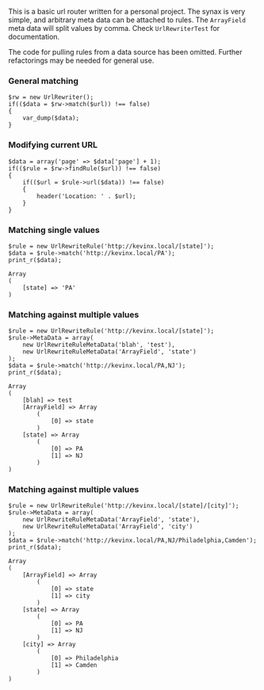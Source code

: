 This is a basic url router written for a personal project. The synax is very simple, and arbitrary meta data can be attached to rules. The `ArrayField` meta data will split values by comma. Check `UrlRewriterTest` for documentation.

The code for pulling rules from a data source has been omitted. Further refactorings may be needed for general use.

### General matching

    $rw = new UrlRewriter();
    if(($data = $rw->match($url)) !== false)
    {
        var_dump($data);
    }

### Modifying current URL
    
    $data = array('page' => $data['page'] + 1);
    if(($rule = $rw->findRule($url)) !== false)
    {
        if(($url = $rule->url($data)) !== false)
        {
            header('Location: ' . $url);
        }
    }

### Matching single values

    $rule = new UrlRewriteRule('http://kevinx.local/[state]');
    $data = $rule->match('http://kevinx.local/PA');
    print_r($data);

    Array
    (
        [state] => 'PA'
    )

### Matching against multiple values

    $rule = new UrlRewriteRule('http://kevinx.local/[state]');
    $rule->MetaData = array(
        new UrlRewriteRuleMetaData('blah', 'test'),
        new UrlRewriteRuleMetaData('ArrayField', 'state')
    );
    $data = $rule->match('http://kevinx.local/PA,NJ');
    print_r($data);

    Array
    (
        [blah] => test
        [ArrayField] => Array
            (
                [0] => state
            )
        [state] => Array
            (
                [0] => PA
                [1] => NJ
            )
    )

### Matching against multiple values

    $rule = new UrlRewriteRule('http://kevinx.local/[state]/[city]');
    $rule->MetaData = array(
        new UrlRewriteRuleMetaData('ArrayField', 'state'),
        new UrlRewriteRuleMetaData('ArrayField', 'city')
    );
    $data = $rule->match('http://kevinx.local/PA,NJ/Philadelphia,Camden');
    print_r($data);

    Array
    (
        [ArrayField] => Array
            (
                [0] => state
                [1] => city
            )
        [state] => Array
            (
                [0] => PA
                [1] => NJ
            )
        [city] => Array
            (
                [0] => Philadelphia
                [1] => Camden
            )
    )
